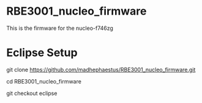 # RBE3001_nucleo_firmware

This is the firmware for the nucleo-f746zg

# Eclipse Setup

git clone https://github.com/madhephaestus/RBE3001_nucleo_firmware.git

cd RBE3001_nucleo_firmware

git checkout eclipse


